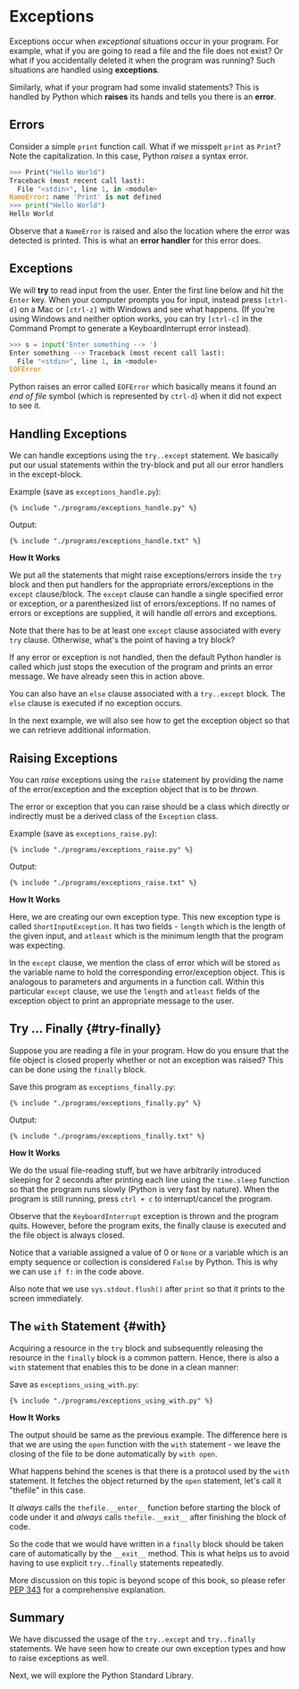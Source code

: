 # Exceptions

Exceptions occur when _exceptional_ situations occur in your program. For example, what if you are going to read a file and the file does not exist? Or what if you accidentally deleted it when the program was running? Such situations are handled using **exceptions**.

Similarly, what if your program had some invalid statements? This is handled by Python which **raises** its hands and tells you there is an **error**.

## Errors

Consider a simple `print` function call. What if we misspelt `print` as `Print`? Note the capitalization. In this case, Python _raises_ a syntax error.

```python
>>> Print("Hello World")
Traceback (most recent call last):
  File "<stdin>", line 1, in <module>
NameError: name 'Print' is not defined
>>> print("Hello World")
Hello World
```

Observe that a `NameError` is raised and also the location where the error was detected is printed. This is what an **error handler** for this error does.

## Exceptions

We will **try** to read input from the user.  Enter the first line below and hit the `Enter` key.  When your computer prompts you for input, instead press `[ctrl-d]` on a Mac or `[ctrl-z]` with Windows and see what happens.  (If you're using Windows and neither option works, you can try `[ctrl-c]` in the Command Prompt to generate a KeyboardInterrupt error instead).

```python
>>> s = input('Enter something --> ')
Enter something --> Traceback (most recent call last):
  File "<stdin>", line 1, in <module>
EOFError
```

Python raises an error called `EOFError` which basically means it found an *end of file* symbol (which is represented by `ctrl-d`) when it did not expect to see it.

## Handling Exceptions

We can handle exceptions using the `try..except` statement.  We basically put our usual statements within the try-block and put all our error handlers in the except-block.

Example (save as `exceptions_handle.py`):

<pre><code class="lang-python">{% include "./programs/exceptions_handle.py" %}</code></pre>

Output:

<pre><code>{% include "./programs/exceptions_handle.txt" %}</code></pre>

**How It Works**

We put all the statements that might raise exceptions/errors inside the `try` block and then put handlers for the appropriate errors/exceptions in the `except` clause/block. The `except` clause can handle a single specified error or exception, or a parenthesized list of errors/exceptions. If no names of errors or exceptions are supplied, it will handle _all_ errors and exceptions.

Note that there has to be at least one `except` clause associated with every `try` clause. Otherwise, what's the point of having a try block?

If any error or exception is not handled, then the default Python handler is called which just stops the execution of the program and prints an error message. We have already seen this in action above.

You can also have an `else` clause associated with a `try..except` block. The `else` clause is executed if no exception occurs.

In the next example, we will also see how to get the exception object so that we can retrieve additional information.

## Raising Exceptions

You can _raise_ exceptions using the `raise` statement by providing the name of the error/exception and the exception object that is to be _thrown_.

The error or exception that you can raise should be a class which directly or indirectly must be a derived class of the `Exception` class.

Example (save as `exceptions_raise.py`):

<pre><code class="lang-python">{% include "./programs/exceptions_raise.py" %}</code></pre>

Output:

<pre><code>{% include "./programs/exceptions_raise.txt" %}</code></pre>

**How It Works**

Here, we are creating our own exception type. This new exception type is called `ShortInputException`. It has two fields - `length` which is the length of the given input, and `atleast` which is the minimum length that the program was expecting.

In the `except` clause, we mention the class of error which will be stored `as` the variable name to hold the corresponding error/exception object. This is analogous to parameters and arguments in a function call. Within this particular `except` clause, we use the `length` and `atleast` fields of the exception object to print an appropriate message to the user.

## Try ... Finally {#try-finally}

Suppose you are reading a file in your program. How do you ensure that the file object is closed properly whether or not an exception was raised? This can be done using the `finally` block.

Save this program as `exceptions_finally.py`:

<pre><code class="lang-python">{% include "./programs/exceptions_finally.py" %}</code></pre>

Output:

<pre><code>{% include "./programs/exceptions_finally.txt" %}</code></pre>

**How It Works**

We do the usual file-reading stuff, but we have arbitrarily introduced sleeping for 2 seconds after printing each line using the `time.sleep` function so that the program runs slowly (Python is very fast by nature). When the program is still running, press `ctrl + c` to interrupt/cancel the program.

Observe that the `KeyboardInterrupt` exception is thrown and the program quits. However, before the program exits, the finally clause is executed and the file object is always closed.

Notice that a variable assigned a value of 0 or `None` or a variable which is an empty sequence or collection is considered `False` by Python.  This is why we can use `if f:` in the code above.

Also note that we use `sys.stdout.flush()` after `print` so that it prints to the screen immediately.

## The `with` Statement {#with}

Acquiring a resource in the `try` block and subsequently releasing the resource in the `finally` block is a common pattern. Hence, there is also a `with` statement that enables this to be done in a clean manner:

Save as `exceptions_using_with.py`:

<pre><code class="lang-python">{% include "./programs/exceptions_using_with.py" %}</code></pre>

**How It Works**

The output should be same as the previous example. The difference here is that we are using the `open` function with the `with` statement - we leave the closing of the file to be done automatically by `with open`.

What happens behind the scenes is that there is a protocol used by the `with` statement. It fetches the object returned by the `open` statement, let's call it "thefile" in this case.

It _always_ calls the `thefile.__enter__` function before starting the block of code under it and _always_ calls `thefile.__exit__` after finishing the block of code.

So the code that we would have written in a `finally` block should be taken care of automatically by the `__exit__` method. This is what helps us to avoid having to use explicit `try..finally` statements repeatedly.

More discussion on this topic is beyond scope of this book, so please refer [PEP 343](http://www.python.org/dev/peps/pep-0343/) for a comprehensive explanation.

## Summary

We have discussed the usage of the `try..except` and `try..finally` statements. We have seen how to create our own exception types and how to raise exceptions as well.

Next, we will explore the Python Standard Library.
